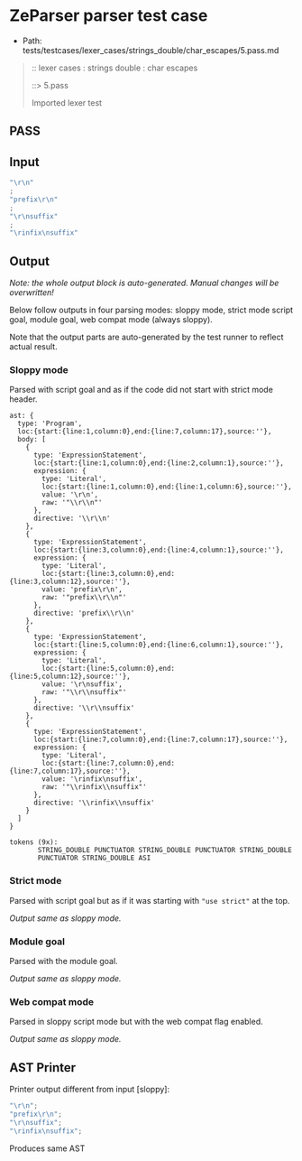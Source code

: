 # ZeParser parser test case

- Path: tests/testcases/lexer_cases/strings_double/char_escapes/5.pass.md

> :: lexer cases : strings double : char escapes
>
> ::> 5.pass
>
> Imported lexer test

## PASS

## Input

`````js
"\r\n"
;
"prefix\r\n"
;
"\r\nsuffix"
;
"\rinfix\nsuffix"
`````

## Output

_Note: the whole output block is auto-generated. Manual changes will be overwritten!_

Below follow outputs in four parsing modes: sloppy mode, strict mode script goal, module goal, web compat mode (always sloppy).

Note that the output parts are auto-generated by the test runner to reflect actual result.

### Sloppy mode

Parsed with script goal and as if the code did not start with strict mode header.

`````
ast: {
  type: 'Program',
  loc:{start:{line:1,column:0},end:{line:7,column:17},source:''},
  body: [
    {
      type: 'ExpressionStatement',
      loc:{start:{line:1,column:0},end:{line:2,column:1},source:''},
      expression: {
        type: 'Literal',
        loc:{start:{line:1,column:0},end:{line:1,column:6},source:''},
        value: '\r\n',
        raw: '"\\r\\n"'
      },
      directive: '\\r\\n'
    },
    {
      type: 'ExpressionStatement',
      loc:{start:{line:3,column:0},end:{line:4,column:1},source:''},
      expression: {
        type: 'Literal',
        loc:{start:{line:3,column:0},end:{line:3,column:12},source:''},
        value: 'prefix\r\n',
        raw: '"prefix\\r\\n"'
      },
      directive: 'prefix\\r\\n'
    },
    {
      type: 'ExpressionStatement',
      loc:{start:{line:5,column:0},end:{line:6,column:1},source:''},
      expression: {
        type: 'Literal',
        loc:{start:{line:5,column:0},end:{line:5,column:12},source:''},
        value: '\r\nsuffix',
        raw: '"\\r\\nsuffix"'
      },
      directive: '\\r\\nsuffix'
    },
    {
      type: 'ExpressionStatement',
      loc:{start:{line:7,column:0},end:{line:7,column:17},source:''},
      expression: {
        type: 'Literal',
        loc:{start:{line:7,column:0},end:{line:7,column:17},source:''},
        value: '\rinfix\nsuffix',
        raw: '"\\rinfix\\nsuffix"'
      },
      directive: '\\rinfix\\nsuffix'
    }
  ]
}

tokens (9x):
       STRING_DOUBLE PUNCTUATOR STRING_DOUBLE PUNCTUATOR STRING_DOUBLE
       PUNCTUATOR STRING_DOUBLE ASI
`````

### Strict mode

Parsed with script goal but as if it was starting with `"use strict"` at the top.

_Output same as sloppy mode._

### Module goal

Parsed with the module goal.

_Output same as sloppy mode._

### Web compat mode

Parsed in sloppy script mode but with the web compat flag enabled.

_Output same as sloppy mode._

## AST Printer

Printer output different from input [sloppy]:

````js
"\r\n";
"prefix\r\n";
"\r\nsuffix";
"\rinfix\nsuffix";
````

Produces same AST
